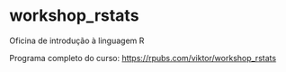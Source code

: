 # workshop_rstats
Oficina de introdução à linguagem R

Programa completo do curso: https://rpubs.com/viktor/workshop_rstats
